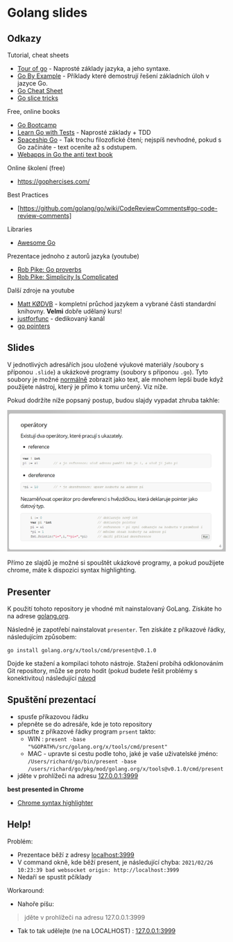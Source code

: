 # Golang slides

## Odkazy

Tutorial, cheat sheets

- [Tour of go](https://tour.golang.org/list) - Naprosté základy jazyka, a jeho syntaxe.
- [Go By Example](https://gobyexample.com/) - Příklady které demostrují řešení základních úloh v jazyce Go.
- [Go Cheat Sheet](https://github.com/LeCoupa/awesome-cheatsheets/blob/master/languages/golang.md)
- [Go slice tricks](https://ueokande.github.io/go-slice-tricks/)

Free, online books

- [Go Bootcamp](http://www.golangbootcamp.com/)
- [Learn Go with Tests](https://quii.gitbook.io/learn-go-with-tests/) - Naprosté základy + TDD
- [Spaceship Go](https://blasrodri.github.io/spaceship-go-gh-pages/cover.html) - Tak trochu filozofické čtení; nejspíš nevhodné, pokud s Go začínáte - text oceníte až s odstupem.
- [Webapps in Go the anti text book](https://thewhitetulip.gitbook.io/bo/)

Online školení (free)

- https://gophercises.com/

Best Practices

- [https://github.com/golang/go/wiki/CodeReviewComments#go-code-review-comments]

Libraries

- [Awesome Go](https://github.com/avelino/awesome-go)


Prezentace jednoho z autorů jazyka (youtube)

- [Rob Pike: Go proverbs](https://www.youtube.com/watch?v=PAAkCSZUG1c)
- [Rob Pike: Simplicity Is Complicated](https://www.youtube.com/watch?v=rFejpH_tAHM)

Další zdroje na youtube

- [Matt KØDVB](https://www.youtube.com/channel/UCC2ot8w_U6yQsq7jdpbECvQ/videos) - kompletní průchod jazykem a vybrané části standardní knihovny. **Velmi** dobře udělaný kurs!
- [justforfunc](https://www.youtube.com/channel/UC_BzFbxG2za3bp5NRRRXJSw) - dedikovaný kanál
- [go pointers](https://www.youtube.com/watch?v=sTFJtxJXkaY&t=109s)




## Slides

V jednotlivých adresářích jsou uložené výukové materiály /soubory s příponou `.slide`) a ukázkové programy (soubory s příponou `.go`).
Tyto soubory je možné [normálně](10-about/10-about-golang.slide) zobrazit jako text, ale mnohem lepší bude když použijete nástroj, který je přímo k tomu určený.
Viz níže.

Pokud dodržíte níže popsaný postup, budou slajdy vypadat zhruba takhle:

![presenter](./img/presenter.png)

Přímo ze slajdů je možné si spouštět ukázkové programy, a pokud použijete chrome, máte k dispozici syntax highlighting.

## Presenter

K použití tohoto repository je vhodné mít nainstalovaný GoLang. 
Získáte ho na adrese [golang.org](https://golang.org/).

Následně je zapotřebí nainstalovat `presenter`. Ten získáte 
z příkazové řádky, následujícím způsobem:

```
go install golang.org/x/tools/cmd/present@v0.1.0
```

Dojde ke stažení a kompilaci tohoto nástroje. Stažení probíhá odklonováním
Git repository, může se proto hodit (pokud budete řešit problémy 
s konektivitou) následující [návod](https://gitlab.com/Herout/cheatsheet/-/blob/master/content/git_behind_proxy.md)

## Spuštění prezentací

- spusťe příkazovou řádku
- přepněte se do adresáře, kde je toto repository
- spusťte z příkazové řádky program `prsent` takto:
    - WIN : `present -base "%GOPATH%/src/golang.org/x/tools/cmd/present"`
    - MAC - upravte si cestu podle toho, jaké je vaše uživatelské jméno: `/Users/richard/go/bin/present -base /users/richard/go/pkg/mod/golang.org/x/tools@v0.1.0/cmd/present`
- jděte v prohlížeči na adresu  [127.0.0.1:3999](http://127.0.0.1:3999)

**best presented in Chrome**

- [Chrome syntax highlighter](https://chrome.google.com/webstore/detail/go-present-code-highlight/depioieabmbifhmkflcagceedklkiahb)

## Help!

Problém:

- Prezentace běží z adresy [localhost:3999](http://localhost:3999)
- V command okně, kde běží present, je následující chyba: `2021/02/26 10:23:39 bad websocket origin: http://localhost:3999`
- Nedaří se spustit pčíklady

Workaround:

- Nahoře píšu:

> jděte v prohlížeči na adresu  127.0.0.1:3999

- Tak to tak udělejte (ne na LOCALHOST) :  [127.0.0.1:3999](http://127.0.0.1:3999)


